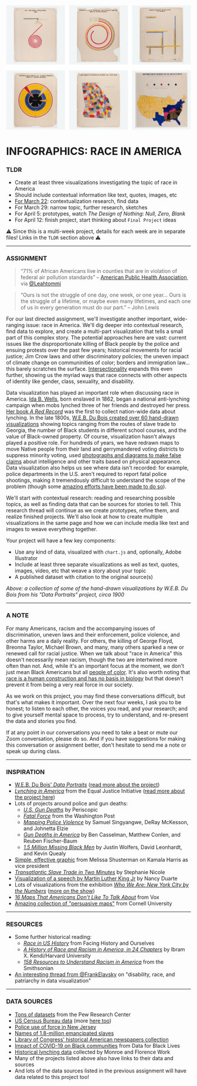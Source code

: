 ![A grid of hand-drawn visualizations by W.E.B. Du Bois from his series "Data Portraits"](Images/WEBDuBois-VariousVisualizations-ca1900.png)

# INFOGRAPHICS: RACE IN AMERICA

### TLDR  
* Create at least three visualizations investigating the topic of race in America  
* Should include contextual information like text, quotes, images, etc  
* [For March 22](Part1-ContextualizationResearch.md): contextualization research, find data  
* For March 29: narrow topic, further research, sketches  
* For April 5: prototypes, watch *The Design of Nothing: Null, Zero, Blank*  
* For April 12: finish project, start thinking about `Final Project` ideas  

⚠️ Since this is a multi-week project, details for each week are in separate files! Links in the `TLDR` section above ⚠️ 

***

### ASSIGNMENT
> “71% of African Americans live in counties that are in violation of federal air pollution standards” – [American Public Health Association](https://www.apha.org/-/media/files/pdf/topics/climate/guide_appendix.ashx), via [@Leahtommi](https://twitter.com/Leahtommi/status/1366153792773787649)  

> “Ours is not the struggle of one day, one week, or one year... Ours is the struggle of a lifetime, or maybe even many lifetimes, and each one of us in every generation must do our part.” – John Lewis

For our last directed assignment, we'll investigate another important, wide-ranging issue: race in America. We'll dig deeper into contextual research, find data to explore, and create a multi-part visualization that tells a small part of this complex story. The potential approaches here are vast: current issues like the disproportionate killing of Black people by the police and ensuing protests over the past few years; historical movements for racial justice; Jim Crow laws and other discriminatory policies; the uneven impact of climate change on communinities of color; borders and immigration law... this barely scratches the surface. [Intersectionality](https://en.wikipedia.org/wiki/Intersectionality) expands this even further, showing us the myriad ways that race connects with other aspects of identity like gender, class, sexuality, and disability.

Data visualization has played an important role when discussing race in America. [Ida B. Wells](https://en.wikipedia.org/wiki/Ida_B._Wells), born enslaved in 1862, began a national anti-lynching campaign when mobs lynched three of her friends and destroyed her press. [Her book *A Red Record*](https://www.visitthecapitol.gov/exhibitions/artifact/red-record-tabulated-statistics-and-alleged-causes-lynchings-united-states) was the first to collect nation-wide data about lynching. In the late 1800s, [W.E.B. Du Bois created over 60 hand-drawn visualizations](https://hyperallergic.com/306559/w-e-b-du-boiss-modernist-data-visualizations-of-black-life) showing topics ranging from the routes of slave trade to Georgia, the number of Black students in different school courses, and the value of Black-owned property. Of course, visualization hasn't always played a positive role. For hundreds of years, we have redrawn maps to move Native people from their land and gerrymandered voting districts to suppress minority voting, used [photographs and diagrams to make false claims](https://publicdomainreview.org/essay/the-anthropometric-detective-and-his-racial-clues) about intelligence and other traits based on physical appearance. Data visualization also helps us see where data isn't recorded: for example, police departments in the U.S. aren't required to report fatal police shootings, making it tremendously difficult to understand the scope of the problem (though some [amazing efforts have been made to do so](https://www.washingtonpost.com/graphics/investigations/police-shootings-database)).

We'll start with contextual research: reading and researching possible topics, as well as finding data that can be sources for stories to tell. This research thread will continue as we create prototypes, refine them, and realize finished projects. We'll also look at how to create multiple visualizations in the same page and how we can include media like text and images to weave everything together.

Your project will have a few key components:  
* Use any kind of data, visualized with `chart.js` and, optionally, Adobe Illustrator  
* Include at least three separate visualizations as well as text, quotes, images, video, etc that weave a story about your topic  
* A published dataset with citation to the original source(s)  

*Above: a collection of some of the hand-drawn visualizations by W.E.B. Du Bois from his "Data Portraits" project, circa 1900*

***

### A NOTE  
For many Americans, racism and the accompanying issues of discrimination, uneven laws and their enforcement, police violence, and other harms are a daily reality. For others, the killing of George Floyd, Breonna Taylor, Michael Brown, and many, many others sparked a new or renewed call for racial justice. When we talk about "race in America" this doesn't necessarily mean racism, though the two are intertwined more often than not. And, while it's an important focus at the moment, we don't just mean Black Americans but all [people of color](https://en.wikipedia.org/wiki/Person_of_color). It's also worth noting that [race is a human construction and has no basis in biology](https://www.vox.com/2014/10/10/6943461/race-social-construct-origins-census) but that doesn't prevent it from being a very real force in our society.

As we work on this project, you may find these conversations difficult, but that's what makes it important. Over the next four weeks, I ask you to be honest; to listen to each other, the voices you read, and your research; and to give yourself mental space to process, try to understand, and re-present the data and stories you find.

If at any point in our conversations you need to take a beat or mute our Zoom conversation, please do so. And if you have suggestions for making this conversation or assignment better, don't hesitate to send me a note or speak up during class.

***

### INSPIRATION   
* [W.E.B. Du Bois' *Data Portraits*](https://publicdomainreview.org/collection/w-e-b-du-bois-hand-drawn-infographics-of-african-american-life-1900) ([read more about the project](https://hyperallergic.com/306559/w-e-b-du-boiss-modernist-data-visualizations-of-black-life))  
* [*Lynching in America*](https://lynchinginamerica.eji.org/explore) from the Equal Justice Initiative ([read more about the project here](https://hyperallergic.com/385406/lynching-in-america-online-interactive))  
* Lots of projects around police and gun deaths:  
  * [*U.S. Gun Deaths*](https://guns.periscopic.com) by Periscopic  
  * [*Fatal Force*](https://www.washingtonpost.com/graphics/2018/national/police-shootings-2018/?utm_term=.3126be797490) from the Washington Post  
  * [*Mapping Police Violence*](https://mappingpoliceviolence.org) by Samuel Singyangwe, DeRay McKesson, and Johnetta Elzie  
  * [*Gun Deaths in America*](https://fivethirtyeight.com/features/gun-deaths) by Ben Casselman, Matthew Conlen, and Reuben Fischer-Baum  
  * [*1.5 Million Missing Black Men*](https://www.nytimes.com/interactive/2015/04/20/upshot/missing-black-men.html) by Justin Wolfers, David Leonhardt, and Kevin Quealy  
* [Simple, effective graphic](https://twitter.com/melissaforpa/status/1353349448403976192?s=11) from Melissa Shusterman on Kamala Harris as vice president  
* [*Transatlantic Slave Trade in Two Minutes*](https://www.openculture.com/2016/06/the-atlantic-slave-trade-visualized-in-two-minutes.html) by Stephanie Nicole  
* [Visualization of a speech by Martin Luther King Jr](https://www.brainpickings.org/2013/08/28/nancy-duarte-mlk-speech) by Nancy Duarte  
* Lots of visualizations from the exhibition [*Who We Are: New York City by the Numbers*](https://www.mcny.org/story/art-data) ([more on the show](https://www.mcny.org/exhibition/who-we-are))  
* [*16 Maps That Americans Don't Like To Talk About*](https://www.vox.com/2015/5/27/8618261/america-maps-truths) from Vox  
* [Amazing collection of "persuasive maps"](https://digital.library.cornell.edu/?f%5Bcollection_tesim%5D%5B%5D=Persuasive+Maps%3A+PJ+Mode+Collection&per_page=50&sort=latest_date_isi+asc%2C+title_tesi+asc&view=gallery) from Cornell University  

***

### RESOURCES  
* Some further historical reading:  
  * [*Race in US History*](https://www.facinghistory.org/topics/race-us-history) from Facing History and Ourselves  
  * [*A History of Race and Racism in America, in 24 Chapters*](https://www.hsph.harvard.edu/diversity/sph-symposium/a-history-of-race-and-racism-in-america-in-24-chapters) by Ibram X. Kendi/Harvard University  
  * [*158 Resources to Understand Racism in America*](https://www.smithsonianmag.com/history/158-resources-understanding-systemic-racism-america-180975029) from the Smithsonian  
* [An interesting thread from @FrankElavsky](https://twitter.com/frankelavsky/status/1351311898428362754?s=11) on "disability, race, and patriarchy in data visualization"

***

### DATA SOURCES  
* [Tons of datasets](https://www.pewresearch.org/download-datasets) from the Pew Research Center  
* [US Census Bureau data](https://data.census.gov/cedsci) (more [here too](https://www.census.gov/data/tables.html))  
* [Police use of force in New Jersey](https://www.nj.com/news/2018/11/see_how_often_nj_police_punch_kick_or_use_other_fo.html)  
* [Names of 1.8-million emancipated slaves](https://www.openculture.com/2020/01/the-names-of-1-8-million-emancipated-slaves-are-now-searchable-in-the-worlds-largest-genealogical-database-helping-african-americans-find-lost-ancestors.html)  
* [Library of Congress' historical American newspapers collection](https://chroniclingamerica.loc.gov/about/api)  
* [Impact of COVID-19 on Black communities](https://d4bl.org/covid19-data.html) from Data for Black Lives  
* [Historical lynching data](https://plaintalkhistory.com/monroeandflorencework/extras/download.html) collected by Monroe and Florence Work  
* Many of the projects listed above also have links to their data and sources  
* And lots of the data sources listed in the previous assignment will have data related to this project too!

